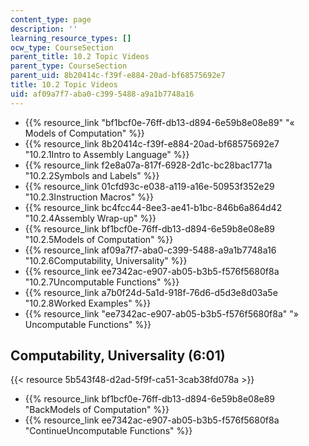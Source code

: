 ```yaml
---
content_type: page
description: ''
learning_resource_types: []
ocw_type: CourseSection
parent_title: 10.2 Topic Videos
parent_type: CourseSection
parent_uid: 8b20414c-f39f-e884-20ad-bf68575692e7
title: 10.2 Topic Videos
uid: af09a7f7-aba0-c399-5488-a9a1b7748a16
---
```


*   {{% resource_link "bf1bcf0e-76ff-db13-d894-6e59b8e08e89" "« Models of Computation" %}}
*   {{% resource_link 8b20414c-f39f-e884-20ad-bf68575692e7 "10.2.1Intro to Assembly Language" %}}
*   {{% resource_link f2e8a07a-817f-6928-2d1c-bc28bac1771a "10.2.2Symbols and Labels" %}}
*   {{% resource_link 01cfd93c-e038-a119-a16e-50953f352e29 "10.2.3Instruction Macros" %}}
*   {{% resource_link bc4fcc44-8ee3-ae41-b1bc-846b6a864d42 "10.2.4Assembly Wrap-up" %}}
*   {{% resource_link bf1bcf0e-76ff-db13-d894-6e59b8e08e89 "10.2.5Models of Computation" %}}
*   {{% resource_link af09a7f7-aba0-c399-5488-a9a1b7748a16 "10.2.6Computability, Universality" %}}
*   {{% resource_link ee7342ac-e907-ab05-b3b5-f576f5680f8a "10.2.7Uncomputable Functions" %}}
*   {{% resource_link a7b0f24d-5a1d-918f-76d6-d5d3e8d03a5e "10.2.8Worked Examples" %}}
*   {{% resource_link "ee7342ac-e907-ab05-b3b5-f576f5680f8a" "» Uncomputable Functions" %}}

Computability, Universality (6:01)
----------------------------------

{{< resource 5b543f48-d2ad-5f9f-ca51-3cab38fd078a >}}

*   {{% resource_link bf1bcf0e-76ff-db13-d894-6e59b8e08e89 "BackModels of Computation" %}}
*   {{% resource_link ee7342ac-e907-ab05-b3b5-f576f5680f8a "ContinueUncomputable Functions" %}}